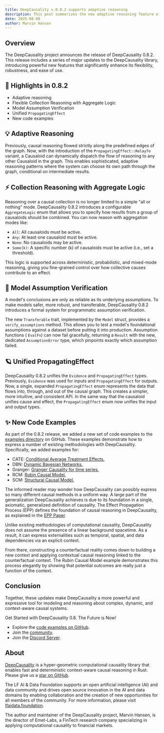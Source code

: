 ```yaml
---
title: DeepCausality v.0.8.2 supports adaptive reasoning
description: This post summarizes the new adaptive reasoning feature of DeepCausality v0.8.2
date: 2025-08-08
author: Marvin Hansen
---
```


[//]: # (SPDX-License-Identifier: CC-BY-4.0)

## Overview

The DeepCausality project announces the release of DeepCausality 0.8.2. This release includes a series of major updates
to the DeepCausality library, introducing powerful new features that significantly enhance its flexibility, robustness,
and ease of use.

## 🚀 Highlights in 0.8.2

* Adaptive reasoning
* Flexible Collection Reasoning with Aggregate Logic
* Model Assumption Verification
* Unified `PropagatingEffect`
* New code examples

## 💡 Adaptive Reasoning

Previously, causal reasoning flowed strictly along the predefined edges of the graph. Now, with the introduction of the
`PropagatingEffect::RelayTo` variant, a Causaloid can dynamically dispatch the flow of reasoning to any other Causaloid
in the graph. This enables sophisticated, adaptive reasoning patterns where the system can choose its own path through
the graph, conditional on intermediate results.

## ⚡ Collection Reasoning with Aggregate Logic

Reasoning over a causal collection is no longer limited to a simple "all or nothing" mode. DeepCausality 0.8.2
introduces a configurable `AggregateLogic` enum that allows you to specify how results from a group of causaloids should
be combined. You can now reason with aggregation modes like:

* `All`: All causaloids must be active.
* `Any`: At least one causaloid must be active.
* `None`: No causaloids may be active.
* `Some(k)`: A specific number (k) of causaloids must be active (i.e., set a threshold).

This logic is supported across deterministic, probabilistic, and mixed-mode reasoning, giving you fine-grained control
over how collective causes contribute to an effect.

## 📍 Model Assumption Verification

A model's conclusions are only as reliable as its underlying assumptions. To make models safer, more robust, and
transferable, DeepCausality 0.8.2 introduces a formal system for programmatic assumption verification.

The new `Transferable` trait, implemented by the `Model` struct, provides a `verify_assumptions` method. This allows you
to test a model's foundational assumptions against a dataset before putting it into production. Assumption functions (
`EvalFn`) can now fail gracefully, returning a `Result` with the new, dedicated `AssumptionError` type, which pinpoints
exactly which assumption failed.

## 🪐 Unified PropagatingEffect

DeepCausality 0.8.2 unifies the `Evidence` and `PropagatingEffect` types. Previously, `Evidence` was used for inputs and
`PropagatingEffect` for outputs. Now, a single, expanded `PropagatingEffect` enum represents the data that flows into,
through, and out of the causal graph. This creates a simpler, more intuitive, and consistent API. In the same way that
the causaloid unifies cause and effect, the `PropagatingEffect` enum now unifies the input and output types.

## ✨ New Code Examples

As part of the 0.8.2 release, we added a new set of code examples to
the [examples directory](https://github.com/deepcausality-rs/deep_causality/tree/main/examples) on GitHub. These
examples demonstrate how to express a number of existing methodologies with DeepCausality. Specifically, we added
examples for:

* CATE: [Conditional Average Treatment Effects.](https://github.com/deepcausality-rs/deep_causality/tree/main/examples/epp_cate)
* DBN: [Dynamic Bayesian Networks.](https://github.com/deepcausality-rs/deep_causality/tree/main/examples/epp_dbn)
* Granger: [Granger Causality for time series.](https://github.com/deepcausality-rs/deep_causality/tree/main/examples/epp_granger)
* RCM: [Rubin Causal Model.](https://github.com/deepcausality-rs/deep_causality/tree/main/examples/epp_rcm)
* SCM: [Structural Causal Model.](https://github.com/deepcausality-rs/deep_causality/tree/main/examples/epp_scm)

The informed reader may wonder how DeepCausality can possibly express so many different causal methods in a uniform way. A large
part of the generalization DeepCausality achieves is due to its foundation in a single, axiomatic, generalized
definition of causality. The Effect Propagation Process (EPP) defines the foundation of causal reasoning in
DeepCausality, as explained in
the [EPP Paper](https://github.com/deepcausality-rs/papers/blob/main/effect_propagation_process/epp.pdf).

Unlike existing methodologies of computational causality, DeepCausality does not assume the presence of a linear
background spacetime. As a result, it can express externalities such as temporal, spatial, and data dependencies via an
explicit context.

From there, constructing a counterfactual reality comes down to building a new context and applying contextual causal
reasoning linked to the counterfactual context. The Rubin Causal Model example demonstrates this process elegantly by
showing that potential outcomes are really just a function of the context.

## Conclusion

Together, these updates make DeepCausality a more powerful and expressive tool for modeling and reasoning about complex,
dynamic, and context-aware causal systems.

Get Started with DeepCausality 0.8. The Future is Now!

* Explore the [code examples on GitHub](https://github.com/deepcausality-rs/deep_causality/tree/main/examples).
* Join the [community](https://deepcausality.com/community/).
* Join the [Discord Server](https://discord.gg/Bxj9P7JXSj).

## About

[DeepCausality](https://deepcausality.com/) is a hyper-geometric computational causality library that enables fast and
deterministic context-aware causal reasoning in Rust. Please give us
a [star on GitHub](https://github.com/deepcausality-rs/deep_causality).

The LF AI & Data Foundation supports an open artificial intelligence (AI) and data community and drives open source
innovation in the AI and data domains by enabling collaboration and the creation of new opportunities for all members of
the community. For more information, please visit [lfaidata.foundation](https://lfaidata.foundation).

The author and maintainer of the DeepCausality project, Marvin Hansen, is the director of Emet-Labs, a FinTech research
company specializing in applying computational causality to financial markets.
